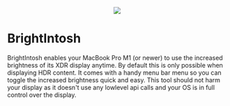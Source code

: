 
<p align="center">
  <img src="https://github.com/niklasr22/BrightIntosh/assets/75939868/dbb29e57-8fe3-40e9-b8fb-d039c3bb9d47">
</p>

#  BrightIntosh

BrightIntosh enables your MacBook Pro M1 (or newer) to use the increased brightness of its XDR display anytime. By default this is only possible when displaying HDR content.
It comes with a handy menu bar menu so you can toggle the increased brightness quick and easy.
This tool should not harm your display as it doesn't use any lowlevel api calls and your OS is in full control over the display.


